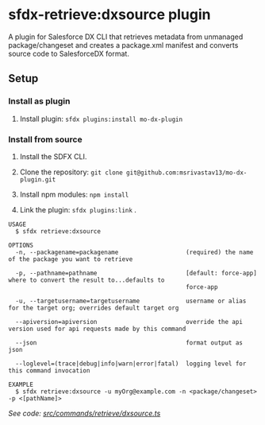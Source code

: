 # sfdx-retrieve:dxsource plugin

A plugin for Salesforce DX CLI that retrieves metadata from unmanaged package/changeset and creates a package.xml manifest and converts source code to SalesforceDX format.

## Setup
### Install as plugin
1. Install plugin: `sfdx plugins:install mo-dx-plugin`


### Install from source
1. Install the SDFX CLI.

2. Clone the repository: `git clone git@github.com:msrivastav13/mo-dx-plugin.git`

3. Install npm modules: `npm install`

4. Link the plugin: `sfdx plugins:link` .

```
USAGE
  $ sfdx retrieve:dxsource

OPTIONS
  -n, --packagename=packagename                   (required) the name of the package you want to retrieve

  -p, --pathname=pathname                         [default: force-app] where to convert the result to...defaults to
                                                  force-app

  -u, --targetusername=targetusername             username or alias for the target org; overrides default target org

  --apiversion=apiversion                         override the api version used for api requests made by this command

  --json                                          format output as json

  --loglevel=(trace|debug|info|warn|error|fatal)  logging level for this command invocation

EXAMPLE
  $ sfdx retrieve:dxsource -u myOrg@example.com -n <package/changeset> -p <[pathName]>
```

_See code: [src/commands/retrieve/dxsource.ts](https://github.com/ForceProjects/mo-dx-plugin/blob/v0.0.1/src/commands/retrieve/dxsource.ts)_
